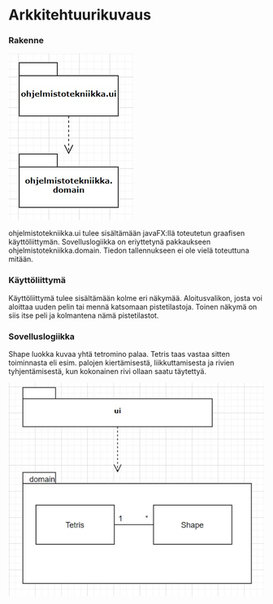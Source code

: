 # Arkkitehtuurikuvaus

### Rakenne

![pakkaus](https://github.com/Birgitt4/ot-htyo/blob/master/dokumentaatio/pakkaukset.jpg)

ohjelmistotekniikka.ui tulee sisältämään javaFX:llä toteutetun graafisen käyttöliittymän. Sovelluslogiikka on eriyttetynä pakkaukseen ohjelmistotekniikka.domain. Tiedon tallennukseen ei ole vielä toteuttuna mitään.

### Käyttöliittymä

Käyttöliittymä tulee sisältämään kolme eri näkymää. Aloitusvalikon, josta voi aloittaa uuden pelin tai mennä katsomaan pistetilastoja. Toinen näkymä on siis itse peli ja kolmantena nämä pistetilastot.

### Sovelluslogiikka

Shape luokka kuvaa yhtä tetromino palaa. Tetris taas vastaa sitten toiminnasta eli esim. palojen kiertämisestä, liikkuttamisesta ja rivien tyhjentämisestä, kun kokonainen rivi ollaan saatu täytettyä. 

![luokat](https://github.com/Birgitt4/ot-htyo/blob/master/dokumentaatio/luokat.jpg)
